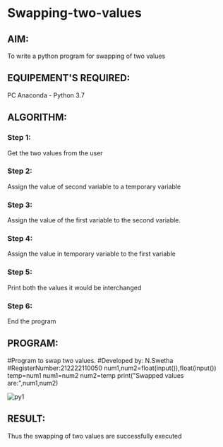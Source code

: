 # Swapping-two-values
## AIM:
To write a python program for swapping of two values
## EQUIPEMENT'S REQUIRED: 
PC
Anaconda - Python 3.7
## ALGORITHM: 
### Step 1:
Get the two values from the user
### Step 2: 
Assign the value of second variable to a temporary variable 
### Step 3: 
Assign the value of the first variable to the second variable.
### Step 4:  
Assign the value in temporary variable to the first variable
### Step 5: 
Print both the values it would be interchanged
### Step 6: 
End the program
## PROGRAM:
#Program to swap two values.
#Developed by: N.Swetha
#RegisterNumber:212222110050
num1,num2=float(input()),float(input())
temp=num1
num1=num2
num2=temp
print("Swapped values are:",num1,num2)

![py1](https://user-images.githubusercontent.com/122199934/224740229-80bb08b3-c373-4b13-8c17-b9022d154b71.png)


## RESULT:
Thus the swapping of two values are successfully executed



